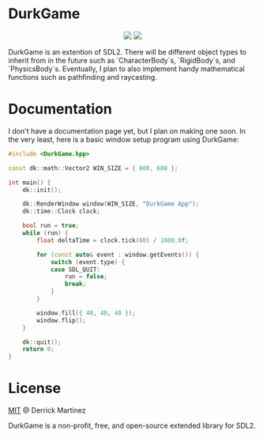 # DurkGame
<p align="center">
  <img src="https://img.shields.io/badge/license-MIT-blue.svg">
  <a href="https://app.codacy.com/gh/durkisneer1/DurkGame/dashboard?utm_source=gh&utm_medium=referral&utm_content=&utm_campaign=Badge_grade"><img src="https://app.codacy.com/project/badge/Grade/17028e01d32f4441be4bd5e37edb94ce"/></a>
</p>
DurkGame is an extention of SDL2. There will be different object types to inherit from in the future such as `CharacterBody`s, `RigidBody`s, and `PhysicsBody`s. Eventually, I plan to also implement handy mathematical functions such as pathfinding and raycasting.

# Documentation
I don't have a documentation page yet, but I plan on making one soon.
In the very least, here is a basic window setup program using DurkGame:
```c++
#include <DurkGame.hpp>

const dk::math::Vector2 WIN_SIZE = { 800, 600 };

int main() {
	dk::init();

	dk::RenderWindow window(WIN_SIZE, "DurkGame App");
	dk::time::Clock clock;

	bool run = true;
	while (run) {
		float deltaTime = clock.tick(60) / 1000.0f;

		for (const auto& event : window.getEvents()) {
			switch (event.type) {
			case SDL_QUIT:
				run = false;
				break;
			}
		}

		window.fill({ 40, 40, 40 });
		window.flip();
	}

	dk::quit();
	return 0;
}
```

# License
[MIT](LICENSE) @ Derrick Martinez

DurkGame is a non-profit, free, and open-source extended library for SDL2.
